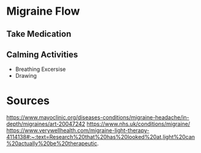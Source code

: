 #  Migraine Flow

## Take Medication

## Calming Activities

- Breathing Excersise
- Drawing

# Sources
https://www.mayoclinic.org/diseases-conditions/migraine-headache/in-depth/migraines/art-20047242
https://www.nhs.uk/conditions/migraine/
https://www.verywellhealth.com/migraine-light-therapy-4114138#:~:text=Research%20that%20has%20looked%20at,light%20can%20actually%20be%20therapeutic.
